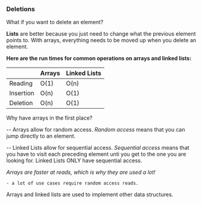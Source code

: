 ### Deletions

What if you want to delete an element? 

__Lists__ are better because you just need to change what the previous element points to. With arrays, everything needs to be moved up when you delete an element. 

__Here are the run times for common operations on arrays and linked lists:__


|           | Arrays  |  Linked Lists |
|---        |---      |---            |
| Reading   |  O(1)   | O(n)          |
| Insertion | O(n)    | O(1)          |
| Deletion | O(n)    | O(1)          |


Why have arrays in the first place?

-- Arrays allow for random access. _Random access_ means that you can jump directly to an element. 

-- Linked Lists allow for sequential access. _Sequential access_ means that you have to visit each preceding element unti you get to the one you are looking for. Linked Lists ONLY have sequential access. 

_Arrays are faster at reads, which is why they are used a lot!_
    
    - a lot of use cases require random access reads. 

Arrays and linked lists are used to implement other data structures. 